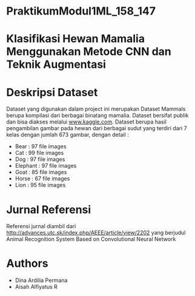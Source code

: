 # PraktikumModul1ML_158_147

# Klasifikasi Hewan Mamalia Menggunakan Metode CNN dan Teknik Augmentasi

# Deskripsi Dataset
Dataset yang digunakan dalam project ini merupakan Dataset Mammals berupa kompilasi dari berbagai binatang mamalia. Dataset bersifat publik dan bisa diakses melalui www.kaggle.com. Dataset berupa hasil pengambilan gambar pada hewan dari berbagai sudut yang terdiri dari 7 kelas dengan jumlah 673 gambar, dengan detail :

  -  Bear     : 97 file images
  -  Cat      : 99 file images
  -  Dog      : 97 file images
  -  Elephant : 97 file images
  -  Goat     : 85 file images
  -  Horse    : 67 file images
  -  Lion     : 95 file images

# Jurnal Referensi
Referensi jurnal diambil dari http://advances.utc.sk/index.php/AEEE/article/view/2202 yang berjudul Animal Recognition System Based on Convolutional Neural Network

# Authors
- Dina Ardilia Permana
- Aisah Alfiyatus R
